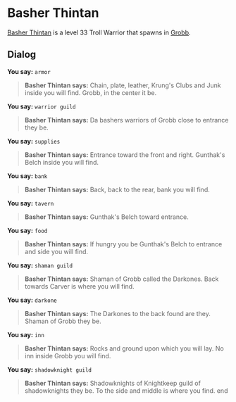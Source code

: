 # Basher Thintan



[Basher Thintan](/npc/52116) is a level 33 Troll Warrior that spawns in [Grobb](/zone/52).



## Dialog

**You say:** `armor`



>**Basher Thintan says:** Chain, plate, leather, Krung's Clubs and Junk inside you will find.  Grobb, in the center it be.

**You say:** `warrior guild`



>**Basher Thintan says:** Da bashers warriors of Grobb close to entrance they be.

**You say:** `supplies`



>**Basher Thintan says:** Entrance toward the front and right.  Gunthak's Belch inside you will find.

**You say:** `bank`



>**Basher Thintan says:** Back, back to the rear, bank you will find.

**You say:** `tavern`



>**Basher Thintan says:** Gunthak's Belch toward entrance.

**You say:** `food`



>**Basher Thintan says:** If hungry you be Gunthak's Belch to entrance and side you will find.

**You say:** `shaman guild`



>**Basher Thintan says:** Shaman of Grobb called the Darkones.  Back towards Carver is where you will find.

**You say:** `darkone`



>**Basher Thintan says:** The Darkones to the back found are they.  Shaman of Grobb they be.

**You say:** `inn`



>**Basher Thintan says:** Rocks and ground upon which you will lay.  No inn inside Grobb you will find.

**You say:** `shadowknight guild`



>**Basher Thintan says:** Shadowknights of Knightkeep guild of shadowknights they be.  To the side and middle is where you find.
end